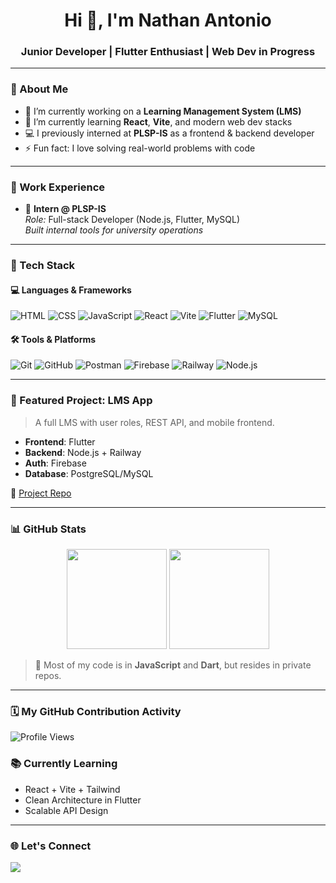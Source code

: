 <h1 align="center">Hi 👋, I'm Nathan Antonio</h1>
<h3 align="center">Junior Developer | Flutter Enthusiast | Web Dev in Progress</h3>

---

### 🧠 About Me

- 🔭 I’m currently working on a **Learning Management System (LMS)**  
- 🌱 I’m currently learning **React**, **Vite**, and modern web dev stacks  
- 💻 I previously interned at **PLSP-IS** as a frontend & backend developer  
- ⚡ Fun fact: I love solving real-world problems with code

---

### 💼 Work Experience

- 🏢 **Intern @ PLSP-IS**  
  *Role:* Full-stack Developer (Node.js, Flutter, MySQL)  
  *Built internal tools for university operations*

---

### 🔧 Tech Stack

#### 💻 Languages & Frameworks
![HTML](https://img.shields.io/badge/HTML5-E34F26?style=flat-square&logo=html5&logoColor=white)
![CSS](https://img.shields.io/badge/CSS3-1572B6?style=flat-square&logo=css3&logoColor=white)
![JavaScript](https://img.shields.io/badge/JavaScript-F7DF1E?style=flat-square&logo=javascript&logoColor=black)
![React](https://img.shields.io/badge/React-20232A?style=flat-square&logo=react&logoColor=61DAFB)
![Vite](https://img.shields.io/badge/Vite-646CFF?style=flat-square&logo=vite&logoColor=white)
![Flutter](https://img.shields.io/badge/Flutter-02569B?style=flat-square&logo=flutter&logoColor=white)
![MySQL](https://img.shields.io/badge/MySQL-4479A1?style=flat-square&logo=mysql&logoColor=white)

#### 🛠 Tools & Platforms
![Git](https://img.shields.io/badge/Git-F05032?style=flat-square&logo=git&logoColor=white)
![GitHub](https://img.shields.io/badge/GitHub-181717?style=flat-square&logo=github&logoColor=white)
![Postman](https://img.shields.io/badge/Postman-FF6C37?style=flat-square&logo=postman&logoColor=white)
![Firebase](https://img.shields.io/badge/Firebase-FFCA28?style=flat-square&logo=firebase&logoColor=black)
![Railway](https://img.shields.io/badge/Railway-000000?style=flat-square&logo=railway&logoColor=white)
![Node.js](https://img.shields.io/badge/Node.js-339933?style=flat-square&logo=nodedotjs&logoColor=white)

---

### 📱 Featured Project: LMS App

> A full LMS with user roles, REST API, and mobile frontend.

- **Frontend**: Flutter  
- **Backend**: Node.js + Railway  
- **Auth**: Firebase  
- **Database**: PostgreSQL/MySQL

🔗 [Project Repo](https://github.com/triggeredxhub)

---

### 📊 GitHub Stats

<div align="center">
  <img src="https://github-readme-stats.vercel.app/api?username=triggeredxhub&show_icons=true&theme=tokyonight" height="160" />
  <img src="https://github-readme-stats.vercel.app/api/top-langs/?username=triggeredxhub&layout=compact&theme=tokyonight&hide=dockerfile" height="160"/>
</div>

> 📝 Most of my code is in **JavaScript** and **Dart**, but resides in private repos.

---

### 🗓️ My GitHub Contribution Activity





![Profile Views](https://komarev.com/ghpvc/?username=triggeredxhub&color=blue)


### 📚 Currently Learning

- React + Vite + Tailwind
- Clean Architecture in Flutter
- Scalable API Design

---

### 🌐 Let's Connect

<p align="left">
  <a href="https://github.com/triggeredxhub" target="_blank"><img src="https://img.shields.io/badge/GitHub-181717?style=for-the-badge&logo=github&logoColor=white"/></a>
  <!-- Optional: Add LinkedIn, Email, Twitter here -->
</p>
